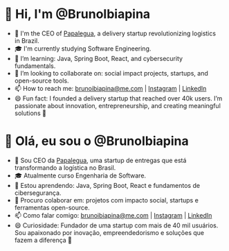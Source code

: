 # 👋 Hi, I'm @BrunoIbiapina

- 🧠 I'm the CEO of [Papalegua](https://www.instagram.com/papaleguapi), a delivery startup revolutionizing logistics in Brazil.
- 🎓 I'm currently studying Software Engineering.
- 🌱 I’m learning: Java, Spring Boot, React, and cybersecurity fundamentals.
- 👯 I’m looking to collaborate on: social impact projects, startups, and open-source tools.
- 📫 How to reach me: brunoibiapina@me.com | [Instagram](https://www.instagram.com/brunoibiapina) | [LinkedIn](https://www.linkedin.com/in/brunoibiapina)
- 😄 Fun fact: I founded a delivery startup that reached over 40k users. I’m passionate about innovation, entrepreneurship, and creating meaningful solutions 🚀

<!--

-->


# 👋 Olá, eu sou o @BrunoIbiapina

- 🧠 Sou CEO da [Papalegua](https://www.instagram.com/papaleguapi), uma startup de entregas que está transformando a logística no Brasil.
- 🎓 Atualmente curso Engenharia de Software.
- 🌱 Estou aprendendo: Java, Spring Boot, React e fundamentos de cibersegurança.
- 👯 Procuro colaborar em: projetos com impacto social, startups e ferramentas open-source.
- 📫 Como falar comigo: brunoibiapina@me.com | [Instagram](https://www.instagram.com/brunoibiapina) | [LinkedIn](https://www.linkedin.com/in/brunoibiapina)
- 😄 Curiosidade: Fundador de uma startup com mais de 40 mil usuários. Sou apaixonado por inovação, empreendedorismo e soluções que fazem a diferença 🚀

<!--

-->
